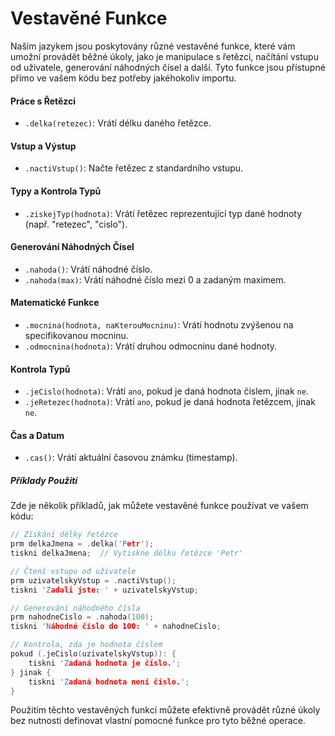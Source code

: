 # Vestavěné Funkce

Naším jazykem jsou poskytovány různé vestavěné funkce, které vám umožní provádět běžné úkoly, jako je manipulace s řetězci, načítání vstupu od uživatele, generování náhodných čísel a další. Tyto funkce jsou přístupné přímo ve vašem kódu bez potřeby jakéhokoliv importu.

#### Práce s Řetězci

- `.delka(retezec)`: Vrátí délku daného řetězce.

#### Vstup a Výstup

- `.nactiVstup()`: Načte řetězec z standardního vstupu.

#### Typy a Kontrola Typů

- `.ziskejTyp(hodnota)`: Vrátí řetězec reprezentující typ dané hodnoty (např. "retezec", "cislo").

#### Generování Náhodných Čísel

- `.nahoda()`: Vrátí náhodné číslo.
- `.nahoda(max)`: Vrátí náhodné číslo mezi 0 a zadaným maximem.

#### Matematické Funkce

- `.mocnina(hodnota, naKterouMocninu)`: Vrátí hodnotu zvýšenou na specifikovanou mocninu.
- `.odmocnina(hodnota)`: Vrátí druhou odmocninu dané hodnoty.

#### Kontrola Typů

- `.jeCislo(hodnota)`: Vrátí `ano`, pokud je daná hodnota číslem, jinak `ne`.
- `.jeRetezec(hodnota)`: Vrátí `ano`, pokud je daná hodnota řetězcem, jinak `ne`.

#### Čas a Datum

- `.cas()`: Vrátí aktuální časovou známku (timestamp).

##### Příklady Použití

Zde je několik příkladů, jak můžete vestavěné funkce používat ve vašem kódu:

```c
// Získání délky řetězce
prm delkaJmena = .delka('Petr');
tiskni delkaJmena;  // Vytiskne délku řetězce 'Petr'

// Čtení vstupu od uživatele
prm uzivatelskyVstup = .nactiVstup();
tiskni 'Zadali jste: ' + uzivatelskyVstup;

// Generování náhodného čísla
prm nahodneCislo = .nahoda(100);
tiskni 'Náhodné číslo do 100: ' + nahodneCislo;

// Kontrola, zda je hodnota číslem
pokud (.jeCislo(uzivatelskyVstup)): {
    tiskni 'Zadaná hodnota je číslo.';
} jinak {
    tiskni 'Zadaná hodnota není číslo.';
}
```

Použitím těchto vestavěných funkcí můžete efektivně provádět různé úkoly bez nutnosti definovat vlastní pomocné funkce pro tyto běžné operace.
